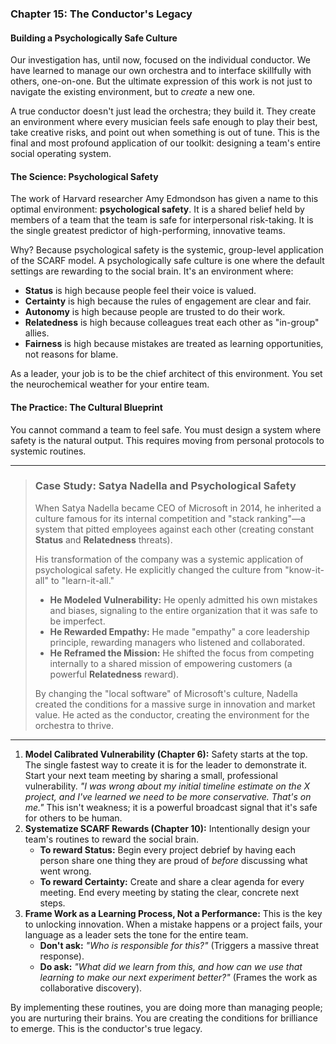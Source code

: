 ### **Chapter 15: The Conductor's Legacy**
#### Building a Psychologically Safe Culture

Our investigation has, until now, focused on the individual conductor. We have learned to manage our own orchestra and to interface skillfully with others, one-on-one. But the ultimate expression of this work is not just to navigate the existing environment, but to *create* a new one.

A true conductor doesn't just lead the orchestra; they build it. They create an environment where every musician feels safe enough to play their best, take creative risks, and point out when something is out of tune. This is the final and most profound application of our toolkit: designing a team's entire social operating system.

#### **The Science: Psychological Safety**

The work of Harvard researcher Amy Edmondson has given a name to this optimal environment: **psychological safety**. It is a shared belief held by members of a team that the team is safe for interpersonal risk-taking. It is the single greatest predictor of high-performing, innovative teams.

Why? Because psychological safety is the systemic, group-level application of the SCARF model. A psychologically safe culture is one where the default settings are rewarding to the social brain. It's an environment where:
*   **Status** is high because people feel their voice is valued.
*   **Certainty** is high because the rules of engagement are clear and fair.
*   **Autonomy** is high because people are trusted to do their work.
*   **Relatedness** is high because colleagues treat each other as "in-group" allies.
*   **Fairness** is high because mistakes are treated as learning opportunities, not reasons for blame.

As a leader, your job is to be the chief architect of this environment. You set the neurochemical weather for your entire team.

#### **The Practice: The Cultural Blueprint**

You cannot command a team to feel safe. You must design a system where safety is the natural output. This requires moving from personal protocols to systemic routines.

---
> ### **Case Study: Satya Nadella and Psychological Safety**
>
> When Satya Nadella became CEO of Microsoft in 2014, he inherited a culture famous for its internal competition and "stack ranking"—a system that pitted employees against each other (creating constant **Status** and **Relatedness** threats).
>
> His transformation of the company was a systemic application of psychological safety. He explicitly changed the culture from "know-it-all" to "learn-it-all."
>
> *   **He Modeled Vulnerability:** He openly admitted his own mistakes and biases, signaling to the entire organization that it was safe to be imperfect.
> *   **He Rewarded Empathy:** He made "empathy" a core leadership principle, rewarding managers who listened and collaborated.
> *   **He Reframed the Mission:** He shifted the focus from competing internally to a shared mission of empowering customers (a powerful **Relatedness** reward).
>
> By changing the "local software" of Microsoft's culture, Nadella created the conditions for a massive surge in innovation and market value. He acted as the conductor, creating the environment for the orchestra to thrive.
---

1.  **Model Calibrated Vulnerability (Chapter 6):** Safety starts at the top. The single fastest way to create it is for the leader to demonstrate it. Start your next team meeting by sharing a small, professional vulnerability. *"I was wrong about my initial timeline estimate on the X project, and I've learned we need to be more conservative. That's on me."* This isn't weakness; it is a powerful broadcast signal that it's safe for others to be human.
2.  **Systematize SCARF Rewards (Chapter 10):** Intentionally design your team's routines to reward the social brain.
    *   **To reward Status:** Begin every project debrief by having each person share one thing they are proud of *before* discussing what went wrong.
    *   **To reward Certainty:** Create and share a clear agenda for every meeting. End every meeting by stating the clear, concrete next steps.
3.  **Frame Work as a Learning Process, Not a Performance:** This is the key to unlocking innovation. When a mistake happens or a project fails, your language as a leader sets the tone for the entire team.
    *   **Don't ask:** *"Who is responsible for this?"* (Triggers a massive threat response).
    *   **Do ask:** *"What did we learn from this, and how can we use that learning to make our next experiment better?"* (Frames the work as collaborative discovery).

By implementing these routines, you are doing more than managing people; you are nurturing their brains. You are creating the conditions for brilliance to emerge. This is the conductor's true legacy.
      